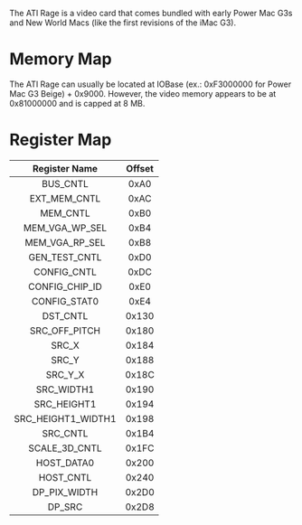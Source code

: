 The ATI Rage is a video card that comes bundled with early Power Mac G3s and New World Macs (like the first revisions of the iMac G3).

# Memory Map

The ATI Rage can usually be located at IOBase (ex.: 0xF3000000 for Power Mac G3 Beige) + 0x9000. However, the video memory appears to be at 0x81000000 and is capped at 8 MB.

# Register Map

| Register Name       | Offset |
|:-------------------:|:------:|
| BUS_CNTL            | 0xA0   |
| EXT_MEM_CNTL        | 0xAC   |
| MEM_CNTL            | 0xB0   |
| MEM_VGA_WP_SEL      | 0xB4   |
| MEM_VGA_RP_SEL      | 0xB8   |
| GEN_TEST_CNTL       | 0xD0   |
| CONFIG_CNTL         | 0xDC   |
| CONFIG_CHIP_ID      | 0xE0   |
| CONFIG_STAT0        | 0xE4   |
| DST_CNTL            | 0x130  |
| SRC_OFF_PITCH       | 0x180  |
| SRC_X               | 0x184  |
| SRC_Y               | 0x188  |
| SRC_Y_X             | 0x18C  |
| SRC_WIDTH1          | 0x190  |
| SRC_HEIGHT1         | 0x194  |
| SRC_HEIGHT1_WIDTH1  | 0x198  |
| SRC_CNTL            | 0x1B4  |
| SCALE_3D_CNTL       | 0x1FC  |
| HOST_DATA0          | 0x200  |
| HOST_CNTL           | 0x240  |
| DP_PIX_WIDTH        | 0x2D0  |
| DP_SRC              | 0x2D8  |
